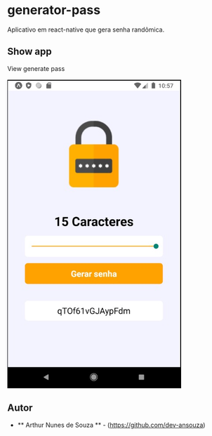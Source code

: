 # generator-pass
Aplicativo em react-native que gera senha randõmica.

## Show app

View generate pass <br> <br> 
![github-small](assets/show.jpeg)

## Autor
*  ** Arthur Nunes de Souza ** - (https://github.com/dev-ansouza)